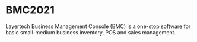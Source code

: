 # BMC2021
Layertech Business Management Console (BMC) is a one-stop software for basic small-medium business inventory, POS and sales management.
